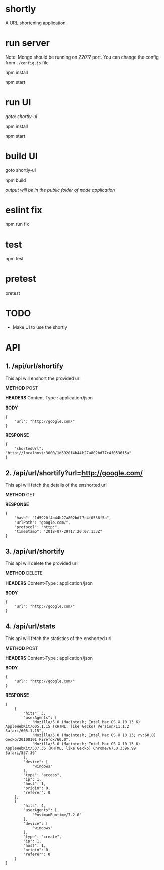# shortly #
A URL shortening application

# run server

Note: Mongo should be running on *27017* port. You can change the config from ```./config.js``` file

npm install

npm start

# run UI
_goto: shortly-ui_ 

npm install

npm start

# build UI
goto shortly-ui

npm build

_output will be in the public folder of node application_

# eslint fix
npm run fix

# test
npm test

# pretest
pretest

# TODO
* Make UI to use the shortly

# API

## 1. /api/url/shortify
This api will enshort the provided url

**METHOD**
POST

**HEADERS**
Content-Type    :   application/json

**BODY**

```
{
    "url": "http://google.com/"
}
```

**RESPONSE**
```
{
    "shortedUrl": "http://localhost:3000/1d5920f4b44b27a802bd77c4f0536f5a"
}
```

## 2. /api/url/shortify?url=http://google.com/
This api will fetch the details of the enshorted url

**METHOD**
GET

**RESPONSE**
```
{
    "hash": "1d5920f4b44b27a802bd77c4f0536f5a",
    "urlPath": "google.com/",
    "protocol": "http:",
    "timeStamp": "2018-07-29T17:20:07.133Z"
}
```

## 3. /api/url/shortify
This api will delete the provided url

**METHOD**
DELETE

**HEADERS**
Content-Type    :   application/json

**BODY**

```
{
    "url": "http://google.com/"
}
```

## 4. /api/url/stats ##
This api will fetch the statistics of the enshorted url

**METHOD**
POST

**HEADERS**
Content-Type    :   application/json

**BODY**
```
{
    "url": "http://google.com/"
}
```

**RESPONSE**
```
[
    {
        "hits": 3,
        "userAgents": [
            "Mozilla/5.0 (Macintosh; Intel Mac OS X 10_13_6) AppleWebKit/605.1.15 (KHTML, like Gecko) Version/11.1.2 Safari/605.1.15",
            "Mozilla/5.0 (Macintosh; Intel Mac OS X 10.13; rv:60.0) Gecko/20100101 Firefox/60.0",
            "Mozilla/5.0 (Macintosh; Intel Mac OS X 10_13_6) AppleWebKit/537.36 (KHTML, like Gecko) Chrome/67.0.3396.99 Safari/537.36"
        ],
        "device": [
            "windows"
        ],
        "type": "access",
        "ip": 1,
        "host": 1,
        "origin": 0,
        "referer": 0
    },
    {
        "hits": 4,
        "userAgents": [
            "PostmanRuntime/7.2.0"
        ],
        "device": [
            "windows"
        ],
        "type": "create",
        "ip": 1,
        "host": 1,
        "origin": 0,
        "referer": 0
    }
]
```


